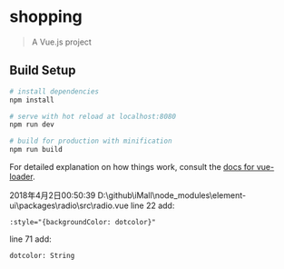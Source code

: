 # shopping

> A Vue.js project

## Build Setup

``` bash
# install dependencies
npm install

# serve with hot reload at localhost:8080
npm run dev

# build for production with minification
npm run build
```

For detailed explanation on how things work, consult the [docs for vue-loader](http://vuejs.github.io/vue-loader).


2018年4月2日00:50:39
D:\github\iMall\node_modules\element-ui\packages\radio\src\radio.vue
line 22 add:
```
:style="{backgroundColor: dotcolor}"
```
line 71 add:
```
dotcolor: String
```